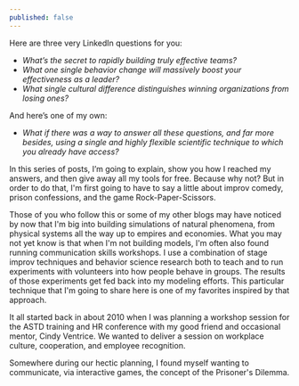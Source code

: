 ```yaml
---
published: false
---
```

Here are three very LinkedIn questions for you:
- _What’s the secret to rapidly building truly effective teams?_
- _What one single behavior change will massively boost your effectiveness as a leader?_
- _What single cultural difference distinguishes winning organizations from losing ones?_

And here’s one of my own:
- _What if there was a way to answer all these questions, and far more besides, using a single and highly flexible scientific technique to which you already have access?_

In this series of posts, I’m going to explain, show you how I reached my answers, and then give away all my tools for free. Because why not? But in order to do that, I'm first going to have to say a little about improv comedy, prison confessions, and the game Rock-Paper-Scissors. 

Those of you who follow this or some of my other blogs may have noticed by now that I'm big into building simulations of natural phenomena, from physical systems all the way up to empires and economies. What you may not yet know is that when I'm not building models, I'm often also found running communication skills workshops. I use a combination of stage improv techniques and behavior science research both to teach and to run experiments with volunteers into how people behave in groups. The results of those experiments get fed back into my modeling efforts. This particular technique that I'm going to share here is one of my favorites inspired by that approach. 

It all started back in about 2010 when I was planning a workshop session for the ASTD training and HR conference with my good friend and occasional mentor, Cindy Ventrice. We wanted to deliver a session on workplace culture, cooperation, and employee recognition. 

Somewhere during our hectic planning, I found myself wanting to communicate, via interactive games, the concept of the Prisoner's Dilemma. 
